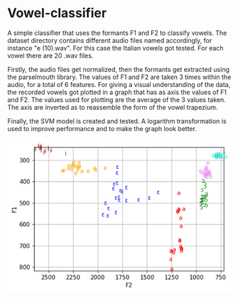 # Vowel-classifier
A simple classifier that uses the formants F1 and F2 to classify vowels. 
The dataset directory contains different audio files named accordingly, for instance "e (10).wav". 
For this case the Italian vowels got tested. For each vowel there are 20 .wav files.

Firstly, the audio files get normalized, then the formants get extracted using the parselmouth library. The values of F1 and F2 are taken 3 times within the audio, for a total of 6 features.
For giving a visual understanding of the data, the recorded vowels got plotted in a graph that has as axis the values of F1 and F2. The values used for plotting are the average of the 3 values taken.
The axis are inverted as to reassemble the form of the vowel trapezium.

Finally, the SVM model is created and tested. A logarithm transformation is used to improve performance and to make the graph look better.

![alt text](https://github.com/MarcoMultichannel/Vowel-classifier/blob/main/Graph.png)
